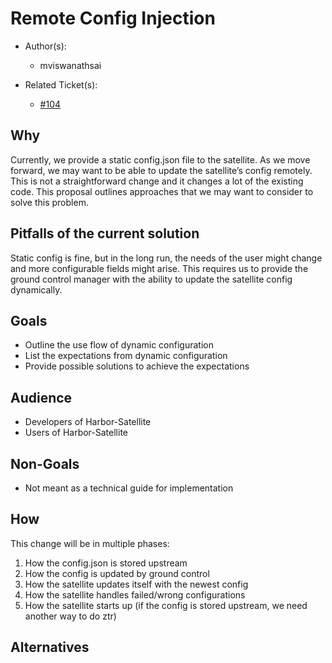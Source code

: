 # Remote Config Injection

- Author(s):
    - mviswanathsai

- Related Ticket(s):
    - [#104](https://github.com/container-registry/harbor-satellite/issues/104)

## Why
Currently, we provide a static config.json file to the satellite. As we move forward, we may want to be able to update the satellite’s config remotely. This is not a straightforward change and it changes a lot of the existing code. This proposal outlines approaches that we may want to consider to solve this problem.

## Pitfalls of the current solution
Static config is fine, but in the long run, the needs of the user might change and more configurable fields might arise. This requires us to provide the ground control manager with the ability to update the satellite config dynamically.

## Goals
- Outline the use flow of dynamic configuration
- List the expectations from dynamic configuration
- Provide possible solutions to achieve the expectations

## Audience
- Developers of Harbor-Satellite
- Users of Harbor-Satellite

## Non-Goals
- Not meant as a technical guide for implementation

## How
This change will be in multiple phases:
1. How the config.json is stored upstream
2. How the config is updated by ground control
3. How the satellite updates itself with the newest config
4. How the satellite handles failed/wrong configurations
5. How the satellite starts up (if the config is stored upstream, we need another way to do ztr)

## Alternatives

